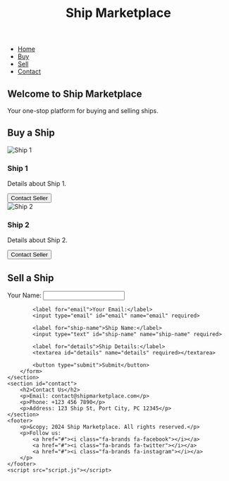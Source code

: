 <!DOCTYPE html>
<html lang="en">
<head>
    <meta charset="UTF-8">
    <meta name="viewport" content="width=device-width, initial-scale=1.0">
    <title>Ship Marketplace</title>
    <link rel="stylesheet" href="styles.css">
    <link rel="stylesheet" href="https://cdnjs.cloudflare.com/ajax/libs/font-awesome/6.1.1/css/all.min.css">
</head>
<body>
    <header>
        <h1>Ship Marketplace</h1>
    </header>
    <nav>
        <ul>
            <li><a href="#home">Home</a></li>
            <li><a href="#buy">Buy</a></li>
            <li><a href="#sell">Sell</a></li>
            <li><a href="#contact">Contact</a></li>
        </ul>
    </nav>
    <section id="home">
        <div class="hero">
            <h2>Welcome to Ship Marketplace</h2>
            <p>Your one-stop platform for buying and selling ships.</p>
        </div>
    </section>
    <section id="buy">
        <h2>Buy a Ship</h2>
        <div class="ship-list">
            <div class="ship-item">
                <img src="ship1.jpg" alt="Ship 1">
                <h3>Ship 1</h3>
                <p>Details about Ship 1.</p>
                <button>Contact Seller</button>
            </div>
            <div class="ship-item">
                <img src="ship2.jpg" alt="Ship 2">
                <h3>Ship 2</h3>
                <p>Details about Ship 2.</p>
                <button>Contact Seller</button>
            </div>
            <!-- Add more ships as needed -->
        </div>
    </section>
    <section id="sell">
        <h2>Sell a Ship</h2>
        <form id="sell-form">
            <label for="name">Your Name:</label>
            <input type="text" id="name" name="name" required>
            
            <label for="email">Your Email:</label>
            <input type="email" id="email" name="email" required>
            
            <label for="ship-name">Ship Name:</label>
            <input type="text" id="ship-name" name="ship-name" required>
            
            <label for="details">Ship Details:</label>
            <textarea id="details" name="details" required></textarea>
            
            <button type="submit">Submit</button>
        </form>
    </section>
    <section id="contact">
        <h2>Contact Us</h2>
        <p>Email: contact@shipmarketplace.com</p>
        <p>Phone: +123 456 7890</p>
        <p>Address: 123 Ship St, Port City, PC 12345</p>
    </section>
    <footer>
        <p>&copy; 2024 Ship Marketplace. All rights reserved.</p>
        <p>Follow us: 
            <a href="#"><i class="fa-brands fa-facebook"></i></a> 
            <a href="#"><i class="fa-brands fa-twitter"></i></a> 
            <a href="#"><i class="fa-brands fa-instagram"></i></a>
        </p>
    </footer>
    <script src="script.js"></script>
</body>
</html>
